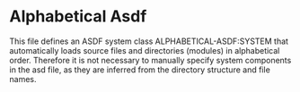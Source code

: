# Alphabetical Asdf

This file defines an ASDF system class ALPHABETICAL-ASDF:SYSTEM
that automatically loads source files and directories (modules)
in alphabetical order. Therefore it is not necessary to manually
specify system components in the asd file, as they are inferred
from the directory structure and file names.